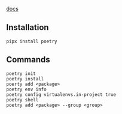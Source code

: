 [docs](https://python-poetry.org/docs/)

## Installation

```console
pipx install poetry
```

## Commands

```
poetry init
poetry install
poerty add <package>
poetry env info
poetry config virtualenvs.in-project true
poetry shell
poetry add <package> --group <group>
```
